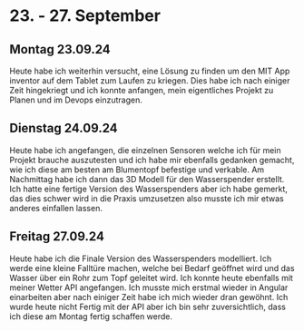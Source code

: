 # 23. - 27. September

## Montag 23.09.24
Heute habe ich weiterhin versucht, eine Lösung zu finden um den MIT App inventor auf dem Tablet
zum Laufen zu kriegen. Dies habe ich nach einiger Zeit hingekriegt und ich konnte anfangen, mein eigentliches
Projekt zu Planen und im Devops einzutragen. 

## Dienstag 24.09.24
Heute habe ich angefangen, die einzelnen Sensoren welche ich für mein Projekt brauche auszutesten und 
ich habe mir ebenfalls gedanken gemacht, wie ich diese am besten am Blumentopf befestige und verkable. 
Am Nachmittag habe ich dann das 3D Modell für den Wasserspender erstellt. Ich hatte eine fertige Version
des Wasserspenders aber ich habe gemerkt, das dies schwer wird in die Praxis umzusetzen also musste ich mir
etwas anderes einfallen lassen.

## Freitag 27.09.24
Heute habe ich die Finale Version des Wasserspenders modelliert. Ich werde eine kleine Falltüre machen, welche
bei Bedarf geöffnet wird und das Wasser über ein Rohr zum Topf geleitet wird. Ich konnte heute ebenfalls mit meiner
Wetter API angefangen. Ich musste mich erstmal wieder in Angular einarbeiten aber nach einiger Zeit habe ich mich wieder
dran gewöhnt. Ich wurde heute nicht Fertig mit der API aber ich bin sehr zuversichtlich, dass ich diese am Montag fertig 
schaffen werde.